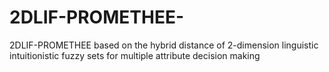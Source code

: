 # 2DLIF-PROMETHEE-
2DLIF-PROMETHEE based on the hybrid distance of 2-dimension linguistic intuitionistic fuzzy sets for multiple attribute decision making
